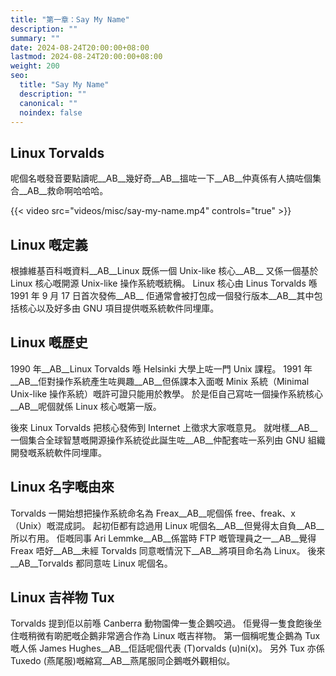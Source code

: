 ```yaml
---
title: "第一章：Say My Name"
description: ""
summary: ""
date: 2024-08-24T20:00:00+08:00
lastmod: 2024-08-24T20:00:00+08:00
weight: 200
seo:
  title: "Say My Name"
  description: ""
  canonical: ""
  noindex: false
---
```


## Linux Torvalds

呢個名嘅發音要點讀呢__AB__幾好奇__AB__搵咗一下__AB__仲真係有人搞咗個集合__AB__救命啊哈哈哈。

{{< video src="videos/misc/say-my-name.mp4" controls="true" >}}

## Linux 嘅定義

根據維基百科嘅資料__AB__Linux 既係一個 Unix-like 核心__AB__
又係一個基於 Linux 核心嘅開源 Unix-like 操作系統嘅統稱。
Linux 核心由 Linus Torvalds 喺 1991 年 9 月 17 日首次發佈__AB__
佢通常會被打包成一個發行版本__AB__其中包括核心以及好多由 GNU 項目提供嘅系統軟件同埋庫。

## Linux 嘅歷史

1990 年__AB__Linux Torvalds 喺 Helsinki 大學上咗一門 Unix 課程。
1991 年__AB__佢對操作系統產生咗興趣__AB__但係課本入面嘅 Minix 系統（Minimal Unix-like 操作系統）嘅許可證只能用於教學。
於是佢自己寫咗一個操作系統核心__AB__呢個就係 Linux 核心嘅第一版。

後來 Linux Torvalds 把核心發佈到 Internet 上徵求大家嘅意見。
就咁樣__AB__一個集合全球智慧嘅開源操作系統從此誕生咗__AB__仲配套咗一系列由 GNU 組織開發嘅系統軟件同埋庫。

## Linux 名字嘅由來

Torvalds 一開始想把操作系統命名為 Freax__AB__呢個係 free、freak、x（Unix）嘅混成詞。
起初佢都有諗過用 Linux 呢個名__AB__但覺得太自負__AB__所以冇用。
佢嘅同事 Ari Lemmke__AB__係當時 FTP 嘅管理員之一__AB__覺得 Freax 唔好__AB__未經 Torvalds 同意嘅情況下__AB__將項目命名為 Linux。
後來__AB__Torvalds 都同意咗 Linux 呢個名。

## Linux 吉祥物 Tux

Torvalds 提到佢以前喺 Canberra 動物園俾一隻企鵝咬過。
佢覺得一隻食飽後坐住嘅稍微有啲肥嘅企鵝非常適合作為 Linux 嘅吉祥物。
第一個稱呢隻企鵝為 Tux 嘅人係 James Hughes__AB__佢話呢個代表 (T)orvalds (u)ni(x)。
另外 Tux 亦係 Tuxedo (燕尾服)嘅縮寫__AB__燕尾服同企鵝嘅外觀相似。
